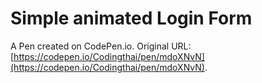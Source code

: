 # Simple animated Login Form

A Pen created on CodePen.io. Original URL: [https://codepen.io/Codingthai/pen/mdoXNvN](https://codepen.io/Codingthai/pen/mdoXNvN).

